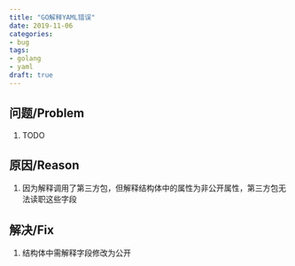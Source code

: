 ```yaml
---
title: "GO解释YAML错误"
date: 2019-11-06
categories:
- bug
tags:
- golang
- yaml
draft: true
---
```


## 问题/Problem

1. TODO

## 原因/Reason

1. 因为解释调用了第三方包，但解释结构体中的属性为非公开属性，第三方包无法读职这些字段

## 解决/Fix

1. 结构体中需解释字段修改为公开

